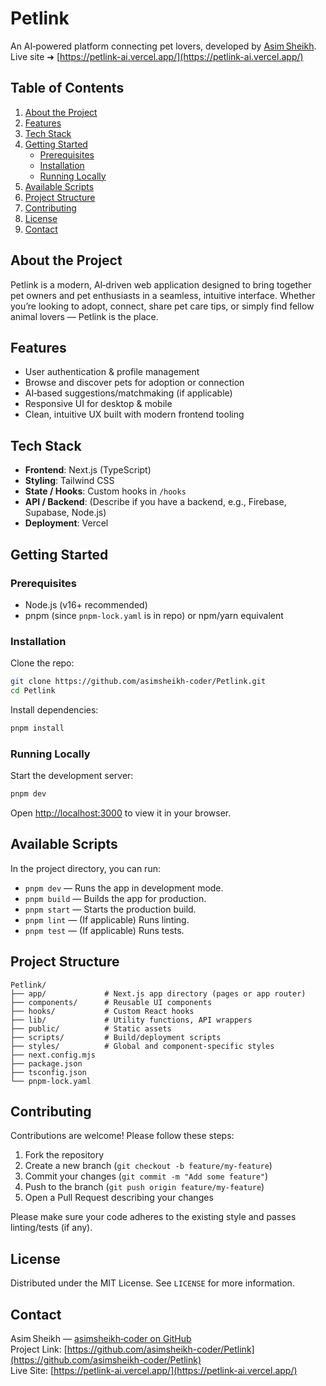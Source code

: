 # Petlink  
An AI‑powered platform connecting pet lovers, developed by [Asim Sheikh](https://github.com/asimsheikh-coder).  
Live site ➜ [https://petlink-ai.vercel.app/](https://petlink-ai.vercel.app/)

## Table of Contents  
1. [About the Project](#about-the-project)  
2. [Features](#features)  
3. [Tech Stack](#tech-stack)  
4. [Getting Started](#getting-started)  
   - [Prerequisites](#prerequisites)  
   - [Installation](#installation)  
   - [Running Locally](#running-locally)  
5. [Available Scripts](#available-scripts)  
6. [Project Structure](#project-structure)  
7. [Contributing](#contributing)  
8. [License](#license)  
9. [Contact](#contact)

## About the Project  
Petlink is a modern, AI‑driven web application designed to bring together pet owners and pet enthusiasts in a seamless, intuitive interface. Whether you’re looking to adopt, connect, share pet care tips, or simply find fellow animal lovers — Petlink is the place.

## Features  
- User authentication & profile management  
- Browse and discover pets for adoption or connection  
- AI‑based suggestions/matchmaking (if applicable)  
- Responsive UI for desktop & mobile  
- Clean, intuitive UX built with modern frontend tooling  

## Tech Stack  
- **Frontend**: Next.js (TypeScript)  
- **Styling**: Tailwind CSS  
- **State / Hooks**: Custom hooks in `/hooks`  
- **API / Backend**: (Describe if you have a backend, e.g., Firebase, Supabase, Node.js)  
- **Deployment**: Vercel  

## Getting Started  

### Prerequisites  
- Node.js (v16+ recommended)  
- pnpm (since `pnpm-lock.yaml` is in repo) or npm/yarn equivalent  

### Installation  
Clone the repo:  
```bash  
git clone https://github.com/asimsheikh-coder/Petlink.git  
cd Petlink  
```

Install dependencies:  
```bash  
pnpm install  
```

### Running Locally  
Start the development server:  
```bash  
pnpm dev  
```

Open [http://localhost:3000](http://localhost:3000) to view it in your browser.  

## Available Scripts  
In the project directory, you can run:

- `pnpm dev` — Runs the app in development mode.  
- `pnpm build` — Builds the app for production.  
- `pnpm start` — Starts the production build.  
- `pnpm lint` — (If applicable) Runs linting.  
- `pnpm test` — (If applicable) Runs tests.  

## Project Structure  
```text  
Petlink/  
├── app/             # Next.js app directory (pages or app router)  
├── components/      # Reusable UI components  
├── hooks/           # Custom React hooks  
├── lib/             # Utility functions, API wrappers  
├── public/          # Static assets  
├── scripts/         # Build/deployment scripts  
├── styles/          # Global and component‑specific styles  
├── next.config.mjs  
├── package.json  
├── tsconfig.json  
└── pnpm-lock.yaml  
```  

## Contributing  
Contributions are welcome! Please follow these steps:  
1. Fork the repository  
2. Create a new branch (`git checkout -b feature/my‑feature`)  
3. Commit your changes (`git commit -m "Add some feature"`)  
4. Push to the branch (`git push origin feature/my‑feature`)  
5. Open a Pull Request describing your changes  

Please make sure your code adheres to the existing style and passes linting/tests (if any).  

## License  
Distributed under the MIT License. See `LICENSE` for more information.  

## Contact  
Asim Sheikh — [asimsheikh‑coder on GitHub](https://github.com/asimsheikh-coder)  
Project Link: [https://github.com/asimsheikh-coder/Petlink](https://github.com/asimsheikh-coder/Petlink)  
Live Site: [https://petlink-ai.vercel.app/](https://petlink-ai.vercel.app/)  
